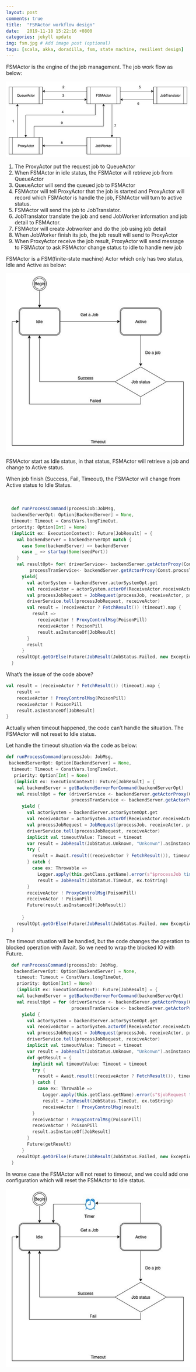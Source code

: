 ```yaml
---
layout: post
comments: true
title:  "FSMActor workflow design"
date:   2019-11-18 15:22:16 +0800
categories: jekyll update
img: fsm.jpg # Add image post (optional)
tags: [scala, akka, doradilla, fsm, state machine, resilient design]
---
```


FSMActor is the engine of the job management. The job work flow as below:

![workflow](/media/fsmactor/workflow.jpg)

1.	The ProxyActor put the request job to QueueActor
2.	When FSMActor in idle status, the FSMActor will retrieve job from QueueActor
3.	QueueActor will send the queued job to FSMActor
4.	FSMActor will tell ProxyActor that the job is started and ProxyActor will record which FSMActor is handle the job, FSMActor will turn to active status. 
5.	FSMActor will send the job to JobTranslator.
6.	JobTranslator translate the job and send JobWorker information and job detail to FSMActor.
7.	FSMActor will create Jobworker and do the job using job detail
8.	When JobWorker finish its job, the job result will send to ProxyActor
9.	When ProxyActor receive the job result,  ProxyActor will send message to FSMActor to ask FSMActor change status to idle to handle new job



FSMActor is a FSM(finite-state machine) Actor which only has two status, Idle and Active as below:

![statemachine1](/media/fsmactor/statemachine1.jpg)

FSMActor start as Idle status, in that status, FSMActor will retrieve a job and change to Active status.

When job finish (Success, Fail, Timeout), the FSMActor will change from Active status to Idle Status.


```scala


  def runProcessCommand(processJob:JobMsg, 
  backendServerOpt: Option[BackendServer] = None, 
  timeout: Timeout = ConstVars.longTimeOut, 
  priority: Option[Int] = None)
  (implicit ex: ExecutionContext): Future[JobResult] = {
    val backendServer = backendServerOpt match {
      case Some(backendServer) => backendServer
      case _ => startup(Some(seedPort))
    }
    val resultOpt= for( driverService<- backendServer.getActorProxy(Const.driverServiceName);
         processTranService<- backendServer.getActorProxy(Const.procssTranServiceName))
      yield{
        val actorSystem = backendServer.actorSystemOpt.get
        val receiveActor = actorSystem.actorOf(ReceiveActor.receiveActorProps, CNaming.timebasedName("Receive"))
        val processJobRequest = JobRequest(processJob, receiveActor, processTranService, priority)
        driverService.tell(processJobRequest, receiveActor)
        val result = (receiveActor ? FetchResult()) (timeout).map {
          result =>
            receiveActor ! ProxyControlMsg(PoisonPill)
            receiveActor ! PoisonPill
            result.asInstanceOf[JobResult]
        }
        result
      }
    resultOpt.getOrElse(Future(JobResult(JobStatus.Failed, new Exception(JsError("Can't get service")))))
  }

```

What’s the issue of the code above? 

```scala
val result = (receiveActor ? FetchResult()) (timeout).map {
    result =>
    receiveActor ! ProxyControlMsg(PoisonPill)
    receiveActor ! PoisonPill
    result.asInstanceOf[JobResult]
}

```

Actually when timeout happened, the code can’t handle the situation. The FSMActor will not reset to Idle status.

Let handle the timeout situation via the code as below:
```scala
def runProcessCommand(processJob: JobMsg,
 backendServerOpt: Option[BackendServer] = None,
  timeout: Timeout = ConstVars.longTimeOut,
   priority: Option[Int] = None)
   (implicit ex: ExecutionContext): Future[JobResult] = {
    val backendServer = getBackendServerForCommand(backendServerOpt)
    val resultOpt = for (driverService <- backendServer.getActorProxy(Const.driverServiceName);
                         processTranService <- backendServer.getActorProxy(Const.procssTranServiceName))
      yield {
        val actorSystem = backendServer.actorSystemOpt.get
        val receiveActor = actorSystem.actorOf(ReceiveActor.receiveActorProps, CNaming.timebasedName("Receive"))
        val processJobRequest = JobRequest(processJob, receiveActor, processTranService, priority)
        driverService.tell(processJobRequest, receiveActor)
        implicit val timeoutValue: Timeout = timeout
        var result = JobResult(JobStatus.Unknown, "Unkonwn").asInstanceOf[Any]
        try {
          result = Await.result((receiveActor ? FetchResult()), timeout.duration)
        } catch {
          case ex: Throwable =>
            Logger.apply(this.getClass.getName).error(s"$processJob timeout after $timeoutValue")
            result = JobResult(JobStatus.TimeOut, ex.toString)
        }
        receiveActor ! ProxyControlMsg(PoisonPill)
        receiveActor ! PoisonPill
        Future(result.asInstanceOf[JobResult])

      }
    resultOpt.getOrElse(Future(JobResult(JobStatus.Failed, new Exception(JsError("Can't get service")))))
  }
```

The timeout situation will be handled, but the code changes the operation to blocked operation with Await. So we need to wrap the blocked IO with Future.

``` scala
  def runProcessCommand(processJob: JobMsg,
   backendServerOpt: Option[BackendServer] = None,
    timeout: Timeout = ConstVars.longTimeOut, 
    priority: Option[Int] = None)
    (implicit ex: ExecutionContext): Future[JobResult] = {
    val backendServer = getBackendServerForCommand(backendServerOpt)
    val resultOpt = for (driverService <- backendServer.getActorProxy(Const.driverServiceName);
                         processTranService <- backendServer.getActorProxy(Const.procssTranServiceName))
      yield {
        val actorSystem = backendServer.actorSystemOpt.get
        val receiveActor = actorSystem.actorOf(ReceiveActor.receiveActorProps, CNaming.timebasedName("Receive"))
        val processJobRequest = JobRequest(processJob, receiveActor, processTranService, priority)
        driverService.tell(processJobRequest, receiveActor)
        implicit val timeoutValue: Timeout = timeout
        var result = JobResult(JobStatus.Unknown, "Unkonwn").asInstanceOf[Any]
	    def getResult = {
	      implicit val timeoutValue: Timeout = timeout
	      try {
	        result = Await.result((receiveActor ? FetchResult()), timeout.duration)
	      } catch {
	        case ex: Throwable =>
	          Logger.apply(this.getClass.getName).error(s"$jobRequest timeout after $timeout")
	          result = JobResult(JobStatus.TimeOut, ex.toString)
	          receiveActor ! ProxyControlMsg(result)
	      }
	      receiveActor ! ProxyControlMsg(PoisonPill)
	      receiveActor ! PoisonPill
	      result.asInstanceOf[JobResult]
	    }
	    Future(getResult)
      }
    resultOpt.getOrElse(Future(JobResult(JobStatus.Failed, new Exception(JsError("Can't get service")))))
  }
```

In worse case the FSMActor will not reset to timeout, and we could add one configuration which will reset the FSMActor to Idle status. 

![statemachine2](/media/fsmactor/statemachine2.jpg)


[jekyll-docs]: https://jekyllrb.com/docs/home
[jekyll-gh]:   https://github.com/jekyll/jekyll
[jekyll-talk]: https://talk.jekyllrb.com/
